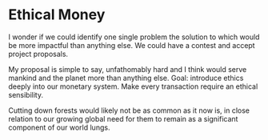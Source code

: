 # Ethical Money


I wonder if we could identify one single problem the solution to which would be more impactful than anything else. We could have a contest and accept project proposals.

My proposal is simple to say, unfathomably hard and I think would serve mankind and the planet more than anything else. Goal: introduce ethics deeply into our monetary system. Make every transaction require an ethical sensibility.

Cutting down forests would likely not be as common as it now is, in close relation to our growing global need for them to remain as a significant component of our world lungs.